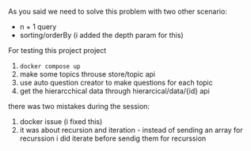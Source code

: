 As you said we need to solve this problem with two other scenario:
- n + 1 query 
- sorting/orderBy (i added the depth param for this)

For testing this project project 
1. `docker compose up`
2. make some topics throuse store/topic api
3. use auto question creator to make questions for each topic
4. get the hierarcchical data through hierarcical/data/{id} api

there was two mistakes during the session:
1. docker issue (i fixed this)
2. it was about recursion and iteration - instead of sending an array for recurssion i did iterate before sendig them for recurssion 